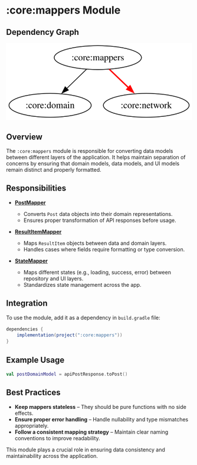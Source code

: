 # :core:mappers Module

## Dependency Graph  

![Dependency graph](../../docs/images/module-graphs/core-mappers.svg)  

## Overview

The `:core:mappers` module is responsible for converting data models between different layers of the application. It helps maintain separation of concerns by ensuring that domain models, data models, and UI models remain distinct and properly formatted.

## Responsibilities

- **[PostMapper](../mappers/src/main/kotlin/com/waffiq/bazz_movies/core/mappers/PostMapper.kt)**
  - Converts `Post` data objects into their domain representations.
  - Ensures proper transformation of API responses before usage.

- **[ResultItemMapper](../mappers/src/main/kotlin/com/waffiq/bazz_movies/core/mappers/ResultItemMapper.kt)**
  - Maps `ResultItem` objects between data and domain layers.
  - Handles cases where fields require formatting or type conversion.

- **[StateMapper](../mappers/src/main/kotlin/com/waffiq/bazz_movies/core/mappers/StateMapper.kt)**
  - Maps different states (e.g., loading, success, error) between repository and UI layers.
  - Standardizes state management across the app.

## Integration

To use the module, add it as a dependency in `build.gradle` file:

```gradle
dependencies {
    implementation(project(":core:mappers"))
}
```

## Example Usage

```kotlin
val postDomainModel = apiPostResponse.toPost()
```

## Best Practices

- **Keep mappers stateless** – They should be pure functions with no side effects.
- **Ensure proper error handling** – Handle nullability and type mismatches appropriately.
- **Follow a consistent mapping strategy** – Maintain clear naming conventions to improve readability.

This module plays a crucial role in ensuring data consistency and maintainability across the application.
